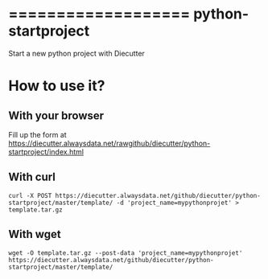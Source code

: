 ===================
python-startproject
===================

Start a new python project with Diecutter


How to use it?
==============

With your browser
-----------------

Fill up the form at https://diecutter.alwaysdata.net/rawgithub/diecutter/python-startproject/index.html


With curl
---------

    curl -X POST https://diecutter.alwaysdata.net/github/diecutter/python-startproject/master/template/ -d 'project_name=mypythonprojet' > template.tar.gz


With wget
---------

    wget -O template.tar.gz --post-data 'project_name=mypythonprojet' https://diecutter.alwaysdata.net/github/diecutter/python-startproject/master/template/
